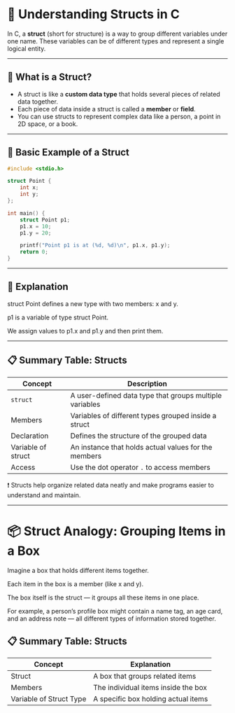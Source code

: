 # 🔧 Understanding Structs in C

In C, a **struct** (short for structure) is a way to group different variables under one name. These variables can be of different types and represent a single logical entity.

---

## 📌 What is a Struct?

- A struct is like a **custom data type** that holds several pieces of related data together.
- Each piece of data inside a struct is called a **member** or **field**.
- You can use structs to represent complex data like a person, a point in 2D space, or a book.

---

## 🧪 Basic Example of a Struct

```c
#include <stdio.h>

struct Point {
    int x;
    int y;
};

int main() {
    struct Point p1;
    p1.x = 10;
    p1.y = 20;

    printf("Point p1 is at (%d, %d)\n", p1.x, p1.y);
    return 0;
}
```

---

## 📍 Explanation
struct Point defines a new type with two members: x and y.

p1 is a variable of type struct Point.

We assign values to p1.x and p1.y and then print them.

---

## 📋 Summary Table: Structs

| Concept               | Description                                         |
|-----------------------|-----------------------------------------------------|
| `struct`              | A user-defined data type that groups multiple variables |
| Members               | Variables of different types grouped inside a struct  |
| Declaration           | Defines the structure of the grouped data             |
| Variable of struct    | An instance that holds actual values for the members    |
| Access                | Use the dot operator `.` to access members             |


❗ Structs help organize related data neatly and make programs easier to understand and maintain.

---

# 📦 Struct Analogy: Grouping Items in a Box
Imagine a box that holds different items together.

Each item in the box is a member (like x and y).

The box itself is the struct — it groups all these items in one place.

For example, a person’s profile box might contain a name tag, an age card, and an address note — all different types of information stored together.

## 📋 Summary Table: Structs

| Concept               | Explanation                          |
|-----------------------|------------------------------------|
| Struct                | A box that groups related items     |
| Members               | The individual items inside the box |
| Variable of Struct Type| A specific box holding actual items |
